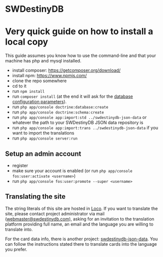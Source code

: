 SWDestinyDB
=======

# Very quick guide on how to install a local copy

This guide assumes you know how to use the command-line and that your machine has php and mysql installed.

- install composer: https://getcomposer.org/download/
- install npm: https://www.npmjs.com/
- clone the repo somewhere
- cd to it
- run `npm install`
- run `composer install` (at the end it will ask for the [database configuration parameters](https://github.com/bravesheep/database-url-bundle#usage)).
- run `php app/console doctrine:database:create`
- run `php app/console doctrine:schema:create`
- run `php app/console app:import:std ../swdestinydb-json-data` or whatever the path to your SWDestinyDB JSON data repository is
- run `php app/console app:import:trans ../swdestinydb-json-data` if you want to import the translations
- run `php app/console server:run`

## Setup an admin account

- register
- make sure your account is enabled (or run `php app/console fos:user:activate <username>`)
- run `php app/console fos:user:promote --super <username>`

## Translating the site

The string literals of this site are hosted in [Loco](https://localise.biz/swdestinydb). If you want to translate the site, please contact project administrator via mail (webmaster@swdestinydb.com), asking for an invitation to the translation platform providing full name, an email and the language you are willing to translate into.

For the card data info, there is another project: [swdestinydb-json-data](https://github.com/fafranco82/swdestinydb-json-data). You can follow the instructions stated there to translate cards into the language you prefer.